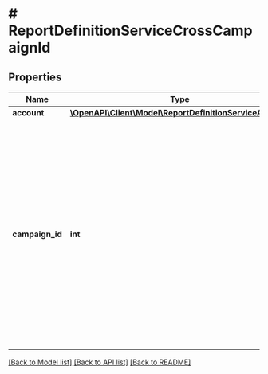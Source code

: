 # # ReportDefinitionServiceCrossCampaignId

## Properties

Name | Type | Description | Notes
------------ | ------------- | ------------- | -------------
**account** | [**\OpenAPI\Client\Model\ReportDefinitionServiceAccount**](ReportDefinitionServiceAccount.md) |  | [optional]
**campaign_id** | **int** | &lt;div lang&#x3D;\&quot;ja\&quot;&gt;   横断リーチレポートの組み合わせの対象となるキャンペーンIDです。&lt;br&gt;   このフィールドは、ADD時に省略可能となり、REMOVE時に無視されます。&lt;br&gt;   ※ADD時、crossCampaignReachTypeが&lt;code&gt;CAMPAIGN_ID&lt;/code&gt;の場合は必須です。 &lt;/div&gt; &lt;div lang&#x3D;\&quot;en\&quot;&gt;   Campaign ID that is subject to combination of Cross-campaign Reach Report. &lt;br&gt;   This field is optional in ADD operation, and will be ignored in REMOVE operation. &lt;br&gt;   *If crossCampaignReachType is &lt;code&gt;CAMPAIGN_ID&lt;/code&gt;, this field is required in ADD operation. &lt;/div&gt; | [optional]

[[Back to Model list]](../../README.md#models) [[Back to API list]](../../README.md#endpoints) [[Back to README]](../../README.md)
